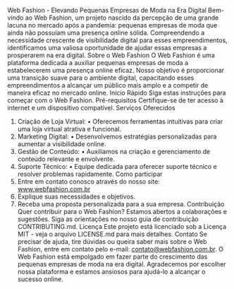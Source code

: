 Web Fashion - Elevando Pequenas Empresas de Moda na Era Digital
Bem-vindo ao Web Fashion, um projeto nascido da percepção de uma grande lacuna no mercado após a pandemia: pequenas empresas de moda que ainda não possuíam uma presença online sólida. Compreendendo a necessidade crescente de visibilidade digital para esses empreendimentos, identificamos uma valiosa oportunidade de ajudar essas empresas a prosperarem na era digital.
Sobre o Web Fashion
O Web Fashion é uma plataforma dedicada a auxiliar pequenas empresas de moda a estabelecerem uma presença online eficaz. Nosso objetivo é proporcionar uma transição suave para o ambiente digital, capacitando esses empreendimentos a alcançar um público mais amplo e a competir de maneira eficaz no mercado online.
Início Rápido
Siga estas instruções para começar com o Web Fashion.
Pré-requisitos
Certifique-se de ter acesso à internet e um dispositivo compatível.
Serviços Oferecidos
1.	Criação de Loja Virtual:
•	Oferecemos ferramentas intuitivas para criar uma loja virtual atrativa e funcional.
2.	Marketing Digital:
•	Desenvolvemos estratégias personalizadas para aumentar a visibilidade online.
3.	Gestão de Conteúdo:
•	Auxiliamos na criação e gerenciamento de conteúdo relevante e envolvente.
4.	Suporte Técnico:
•	Equipe dedicada para oferecer suporte técnico e resolver problemas rapidamente.
Como participar
1.	Entre em contato conosco através do nosso site: www.webfashion.com.br
2.	Explique suas necessidades e objetivos.
3.	Receba uma proposta personalizada para a sua empresa.
Contribuição
Quer contribuir para o Web Fashion? Estamos abertos a colaborações e sugestões. Siga as orientações no nosso guia de contribuição CONTRIBUTING.md.
Licença 
Este projeto está licenciado sob a Licença MIT - veja o arquivo LICENSE.md para mais detalhes.
Contato
Se precisar de ajuda, tire dúvidas ou queira saber mais sobre o Web Fashion, entre em contato pelo e-mail: contato@webfashion.com.br.
O Web Fashion está empolgado em fazer parte do crescimento das pequenas empresas de moda na era digital. Agradecemos por escolher nossa plataforma e estamos ansiosos para ajudá-lo a alcançar o sucesso online.
